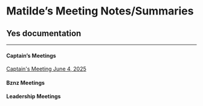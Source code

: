 # Matilde’s Meeting Notes/Summaries
## Yes documentation
___
#### Captain’s Meetings
[Captain's Meeting June 4, 2025](capmeet-06042025.md)

#### Bznz Meetings

#### Leadership Meetings
